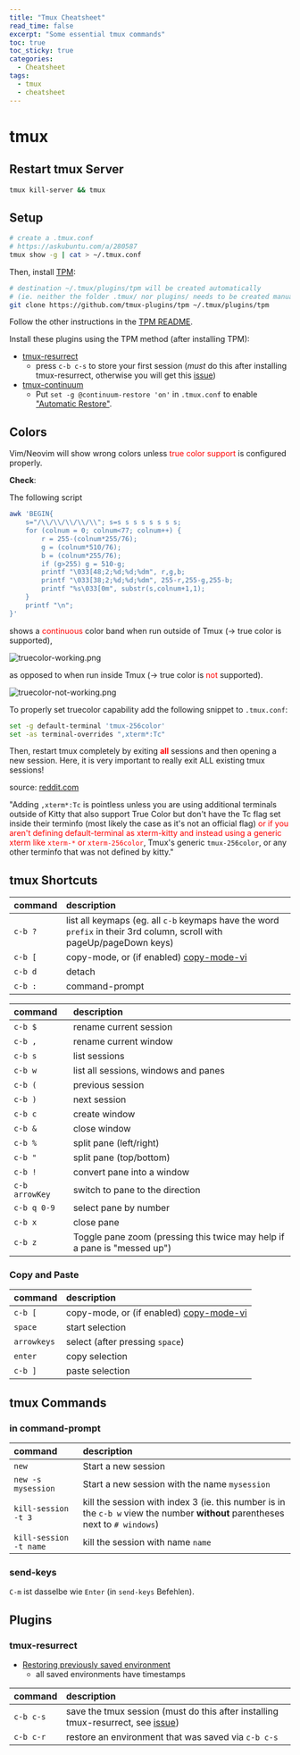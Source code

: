 ```yaml
---
title: "Tmux Cheatsheet"
read_time: false
excerpt: "Some essential tmux commands"
toc: true
toc_sticky: true
categories:
  - Cheatsheet
tags:
  - tmux
  - cheatsheet
---
```


# tmux

## Restart tmux Server

```bash
tmux kill-server && tmux
```

## Setup

```bash
# create a .tmux.conf
# https://askubuntu.com/a/280587
tmux show -g | cat > ~/.tmux.conf
```

Then, install [TPM](https://github.com/tmux-plugins/tpm):

```bash
# destination ~/.tmux/plugins/tpm will be created automatically
# (ie. neither the folder .tmux/ nor plugins/ needs to be created manually)
git clone https://github.com/tmux-plugins/tpm ~/.tmux/plugins/tpm
```

Follow the other instructions in the [TPM README](https://github.com/tmux-plugins/tpm).

Install these plugins using the TPM method (after installing TPM):
- [tmux-resurrect](https://github.com/tmux-plugins/tmux-resurrect)
  - press `c-b c-s` to store your first session (*must* do this after installing tmux-resurrect, otherwise you will get this [issue](https://github.com/tmux-plugins/tmux-continuum/issues/33))
- [tmux-continuum](https://github.com/tmux-plugins/tmux-continuum)
  - Put `set -g @continuum-restore 'on'` in `.tmux.conf` to enable ["Automatic Restore"](https://github.com/tmux-plugins/tmux-continuum#automatic-restore).

## Colors

Vim/Neovim will show wrong colors unless <span style="color:red">true color support</span> is configured properly.

**Check**:

The following script

```bash
awk 'BEGIN{
    s="/\\/\\/\\/\\/\\"; s=s s s s s s s s;
    for (colnum = 0; colnum<77; colnum++) {
        r = 255-(colnum*255/76);
        g = (colnum*510/76);
        b = (colnum*255/76);
        if (g>255) g = 510-g;
        printf "\033[48;2;%d;%d;%dm", r,g,b;
        printf "\033[38;2;%d;%d;%dm", 255-r,255-g,255-b;
        printf "%s\033[0m", substr(s,colnum+1,1);
    }
    printf "\n";
}'
```

shows a <span style="color:red">continuous</span> color band when run outside of Tmux (&rarr; true color is supported),

![truecolor-working.png](https://i.ibb.co/QCjdgfG/truecolor-working.png)

as opposed to when run inside Tmux (&rarr; true color is <span style="color:red">not</span> supported).

![truecolor-not-working.png](https://i.ibb.co/KbJPY2F/truecolor-not-working.png)

To properly set truecolor capability add the following snippet to `.tmux.conf`:

```bash
set -g default-terminal 'tmux-256color'
set -as terminal-overrides ",xterm*:Tc"
```

Then, restart tmux completely by exiting <span style="color:red">**all**</span> sessions and then opening a new session. Here, it is very important to really exit ALL existing tmux sessions!

source: [reddit.com](https://www.reddit.com/r/neovim/comments/11usepy/how_to_properly_set_tmux_truecolor_capability/)

"Adding `,xterm*:Tc` is pointless unless you are using additional terminals outside of Kitty that also support True Color but don't have the Tc flag set inside their terminfo (most likely the case as it's not an official flag) <span style="color:red">or if you aren't defining default-terminal as xterm-kitty and instead using a generic xterm like `xterm-*` or `xterm-256color`</span>, Tmux's generic `tmux-256color`, or any other terminfo that was not defined by kitty."

## tmux Shortcuts

| command | description |
| :--- | :--- |
`c-b ?` | list all keymaps (eg. all `c-b` keymaps have the word `prefix` in their 3rd column, scroll with pageUp/pageDown keys)
`c-b [` | copy-mode, or (if enabled) [copy-mode-vi](https://dev.to/iggredible/the-easy-way-to-copy-text-in-tmux-319g)
`c-b d` | detach
`c-b :` | command-prompt

| command | description |
| :--- | :--- |
`c-b $` | rename current session
`c-b ,` | rename current window
`c-b s` | list sessions
`c-b w` | list all sessions, windows and panes
`c-b (` | previous session
`c-b )` | next session
`c-b c` | create window
`c-b &` | close window
`c-b %` | split pane (left/right)
`c-b "` | split pane (top/bottom)
`c-b !` | convert pane into a window
`c-b arrowKey` | switch to pane to the direction
`c-b q 0-9` | select pane by number
`c-b x` | close pane
`c-b z` | Toggle pane zoom (pressing this twice may help if a pane is "messed up")

### Copy and Paste

| command | description |
| :--- | :--- |
`c-b [` | copy-mode, or (if enabled) [copy-mode-vi](https://dev.to/iggredible/the-easy-way-to-copy-text-in-tmux-319g)
`space` | start selection
`arrowkeys` | select (after pressing `space`)
`enter` | copy selection
`c-b ]` | paste selection

## tmux Commands

### in command-prompt

| command | description |
| :--- | :--- |
`new` | Start a new session
`new -s mysession` | Start a new session with the name `mysession`
`kill-session -t 3` | kill the session with index 3 (ie. this number is in the `c-b w` view the number **without** parentheses next to `# windows`)
`kill-session -t name` | kill the session with name `name`

### send-keys

`C-m` ist dasselbe wie `Enter` (in `send-keys` Befehlen).

## Plugins

### tmux-resurrect

- [Restoring previously saved environment](https://github.com/tmux-plugins/tmux-resurrect/blob/master/docs/restoring_previously_saved_environment.md)
  - all saved environments have timestamps

| command | description |
| :--- | :--- |
`c-b c-s` | save the tmux session (must do this after installing tmux-resurrect, see [issue](https://github.com/tmux-plugins/tmux-continuum/issues/33))
`c-b c-r` | restore an environment that was saved via `c-b c-s`

